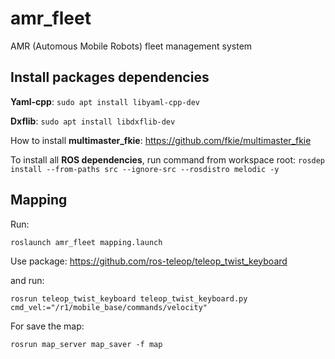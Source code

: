 # amr_fleet
AMR (Automous Mobile Robots) fleet management system


## Install packages dependencies
__Yaml-cpp__:
```sudo apt install libyaml-cpp-dev```

__Dxflib__:
```sudo apt install libdxflib-dev ```

How to install __multimaster_fkie__: https://github.com/fkie/multimaster_fkie

To install all __ROS dependencies__, run command from workspace root:
```rosdep install --from-paths src --ignore-src --rosdistro melodic -y```

## Mapping
Run:
```
roslaunch amr_fleet mapping.launch 
```

Use package:
https://github.com/ros-teleop/teleop_twist_keyboard

and run:
```
rosrun teleop_twist_keyboard teleop_twist_keyboard.py cmd_vel:="/r1/mobile_base/commands/velocity"
```

For save the map:
```
rosrun map_server map_saver -f map
```
